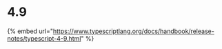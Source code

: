 # 4.9

{% embed url="https://www.typescriptlang.org/docs/handbook/release-notes/typescript-4-9.html" %}
